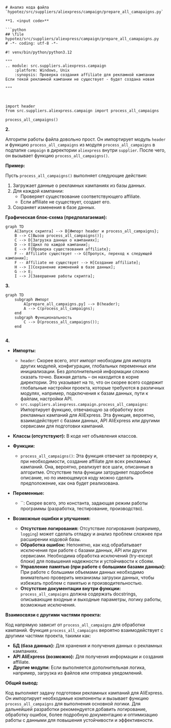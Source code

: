 ```MD
# Анализ кода файла `hypotez/src/suppliers/aliexpress/campaign/prepare_all_camapaigns.py`

**1. <input code>**

```python
## \file hypotez/src/suppliers/aliexpress/campaign/prepare_all_camapaigns.py
# -*- coding: utf-8 -*-

#! venv/bin/python/python3.12

"""
.. module: src.suppliers.aliexpress.campaign 
	:platform: Windows, Unix
	:synopsis: Проверка создания affiliate для рекламной кампании  
Если текой рекламной кампании не существует - будет создана новая

"""



import header
from src.suppliers.aliexpress.campaign import process_all_campaigns

process_all_campaigns()
```

**2. <algorithm>**

Алгоритм работы файла довольно прост.  Он импортирует модуль `header` и функцию `process_all_campaigns` из модуля `process_all_campaigns` в подпапке `campaign` в директории `aliexpress` внутри `supplier`. После чего, он вызывает функцию `process_all_campaigns()`.

**Пример:**

Пусть `process_all_campaigns()` выполняет следующие действия:

1. Загружает данные о рекламных кампаниях из базы данных.
2. Для каждой кампании:
    - Проверяет существование соответствующего affiliate.
    - Если affiliate не существует, создает его.
3. Сохраняет изменения в базе данных.


**Графическая блок-схема (предполагаемая):**

```mermaid
graph TD
    A[Запуск скрипта] --> B{Импорт header и process_all_campaigns};
    B --> C[Вызов process_all_campaigns()];
    C --> D[Загрузка данных о кампаниях];
    D --> E[Цикл по каждой кампании];
    E --> F{Проверка существования affiliate};
    F -- Affiliate существует --> G[Пропуск, переход к следующей кампании];
    F -- Affiliate не существует --> H[Создание affiliate];
    H --> I[Сохранение изменений в базе данных];
    G --> E;
    I --> J[Завершение работы скрипта];
```

**3. <mermaid>**

```mermaid
graph TD
    subgraph Импорт
        A[prepare_all_campaigns.py] --> B(header);
        A --> C(process_all_campaigns);
    end
    subgraph Функциональность
        C --> D(process_all_campaigns());
    end
    
```

**4. <explanation>**

* **Импорты:**
    * `header`:  Скорее всего, этот импорт необходим для импорта других модулей, конфигурации, глобальных переменных или инициализации. Без дополнительной информации сложно сказать точно.  Важная деталь – он находится в корне директории. Это указывает на то, что он скорее всего содержит глобальные настройки проекта, которые требуются в различных модулях, например, подключения к базам данных, пути к файлам, настройки API.
    * `src.suppliers.aliexpress.campaign.process_all_campaigns`: Импортирует функцию, отвечающую за обработку всех рекламных кампаний для AliExpress.  Эта функция, вероятно, взаимодействует с базами данных, API AliExpress или другими сервисами для подготовки кампаний.

* **Классы (отсутствуют):** В коде нет объявления классов.

* **Функции:**
    * `process_all_campaigns()`: Эта функция отвечает за проверку и, при необходимости, создание affiliate для всех рекламных кампаний. Она, вероятно, реализует все шаги, описанные в алгоритме.  Отсутствие тела функции затрудняет подробное описание, но по имеющемуся коду можно сделать предположение, как она будет реализована.

* **Переменные:**
    * ``: Скорее всего, это константа, задающая режим работы программы (разработка, тестирование, производство).

* **Возможные ошибки и улучшения:**

    * **Отсутствие логирования:** Отсутствие логирования (например, `logging`) может сделать отладку и анализ проблем сложнее при расширении кодовой базы.
    * **Обработка ошибок:** Непонятно, как код обрабатывает исключения при работе с базами данных, API или других сервисами.  Необходима обработка исключений (try-except блоки) для повышения надежности и устойчивости к сбоям.
    * **Управление памятью (при работе с большими базами данных):** При работе с большими объемами данных необходимо внимательно проверить механизмы загрузки данных, чтобы избежать проблем с памятью и производительностью.
    * **Отсутствие документации внутри функции:** `process_all_campaigns`  должна содержать docstrings, описывающие входные и выходные параметры, логику работы, возможные исключения.

**Взаимосвязи с другими частями проекта:**

Код напрямую зависит от `process_all_campaigns` для обработки кампаний.  Функция `process_all_campaigns` вероятно взаимодействует с другими частями проекта, такими как:

* **БД (база данных):** Для хранения и получения данных о рекламных кампаниях.
* **API AliExpress (возможно):** Для получения информации и создания affiliate.
* **Другие модули:** Если выполняется дополнительная логика, например, загрузка из файлов или отправка уведомлений.

**Общий вывод:**

Код выполняет задачу подготовки рекламных кампаний для AliExpress.  Он импортирует необходимые компоненты и вызывает функцию `process_all_campaigns` для выполнения основной логики. Для дальнейшей разработки рекомендуется добавить логирование, обработку ошибок, более подробную документацию и оптимизацию работы с данными для повышения устойчивости и эффективности.